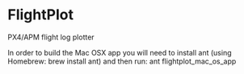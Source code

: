 FlightPlot
==========

PX4/APM flight log plotter


In order to build the Mac OSX app you will need to install ant 
(using Homebrew: brew install ant)
and then run:
ant flightplot_mac_os_app

